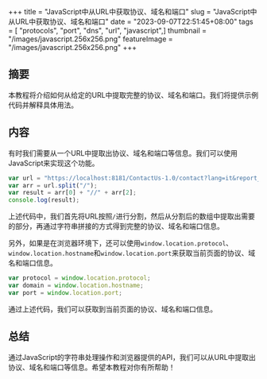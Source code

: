 +++
title = "JavaScript中从URL中获取协议、域名和端口"
slug = "JavaScript中从URL中获取协议、域名和端口"
date = "2023-09-07T22:51:45+08:00"
tags = [ "protocols", "port", "dns", "url", "javascript",]
thumbnail = "/images/javascript.256x256.png"
featureImage = "/images/javascript.256x256.png"
+++


## 摘要
本教程将介绍如何从给定的URL中提取完整的协议、域名和端口。我们将提供示例代码并解释具体用法。

## 内容
有时我们需要从一个URL中提取出协议、域名和端口等信息。我们可以使用JavaScript来实现这个功能。

```javascript
var url = "https://localhost:8181/ContactUs-1.0/contact?lang=it&report_type=consumer";
var arr = url.split("/");
var result = arr[0] + "//" + arr[2];
console.log(result);
```

上述代码中，我们首先将URL按照`/`进行分割，然后从分割后的数组中提取出需要的部分，再通过字符串拼接的方式得到完整的协议、域名和端口信息。

另外，如果是在浏览器环境下，还可以使用`window.location.protocol`、`window.location.hostname`和`window.location.port`来获取当前页面的协议、域名和端口信息。

```javascript
var protocol = window.location.protocol;
var domain = window.location.hostname;
var port = window.location.port;
```

通过上述代码，我们可以获取到当前页面的协议、域名和端口信息。

## 总结
通过JavaScript的字符串处理操作和浏览器提供的API，我们可以从URL中提取出协议、域名和端口等信息。希望本教程对你有所帮助！


